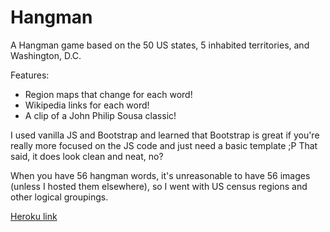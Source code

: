 # Hangman

A Hangman game based on the 50 US states, 5 inhabited territories, and Washington, D.C. 

Features:
- Region maps that change for each word!
- Wikipedia links for each word!
- A clip of a John Philip Sousa classic!

I used vanilla JS and Bootstrap and learned that Bootstrap is great if you're really more focused on the JS code and just need a basic template ;P That said, it does look clean and neat, no?

When you have 56 hangman words, it's unreasonable to have 56 images (unless I hosted them elsewhere), so I went with US census regions and other logical groupings.


[Heroku link](http://peaceful-tundra-77527.herokuapp.com/)